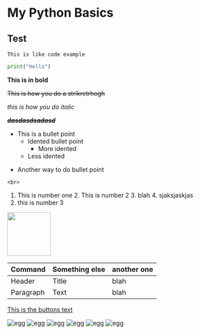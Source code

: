 # My Python Basics

## Test

`This is like code example`

```python
print("Hello")
```

**This is in bold**

~~This is how you do a strikretrhogh~~

_this is how you do italic_


**_~~dasdasdsadasd~~_**

* This is a bullet point
    * Idented bullet point
        * More idented
    * Less idented
    
- Another way to do bullet point

<!-- thi sis not visible -->

`<br>`

1. This is number one
    2. This is number 2
        3. blah
            4. sjaksjaskjas
3. this is number 3

<p align="left">
    <img width="100" height="100" src="https://s3.amazonaws.com/spectrumnews-web-assets/wp-content/uploads/2018/11/13154625/20181112-SHANK3monkey-844.jpg">
</p>

| Command     | Something else     | another one |
| ----------- | ----------- | ---------------- |
| Header      | Title       | blah |
| Paragraph   | Text        | blah |


[This is the buttons text](http://www.google.com)

![egg](https://imgur.com/BPM6SX1.jpg)
![egg](https://imgur.com/BPM6SX1.jpg)
![egg](https://imgur.com/BPM6SX1.jpg)
![egg](https://imgur.com/BPM6SX1.jpg)
![egg](https://imgur.com/BPM6SX1.jpg)
![egg](https://imgur.com/BPM6SX1.jpg)

